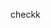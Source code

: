 checkk


<!-- 
Base64 Encoded Secret Message: 
RGVhciBTaHJpeWEsCgrinaTkuYogSSBsb3ZlIHlvdSBzbyBtdWNoISBZb3UgbWFrZSBldmVyeSBwcm9qZWN0IHdlIHdvcmsgb24gdG9nZXRoZXIgc28gc3BlY2lhbC4gWW91ciBkZWRpY2F0aW9uIGFuZCBwYXNzaW9uIGluc3BpcmUgbWUgZXZlcnkgZGF5LiBJIGFtIHNvIGdyYXRlZnVsIHRvIGhhdmUgeW91IGluIG15IGxpZmUuIFxuXG5DYW4ndCB3YWl0IHRvIGNyZWF0ZSBtb3JlIG1lbW9yaWVzIGFuZCBhbWF6aW5nIHByb2plY3RzIHdpdGggeW91IQpXaXRoIGFsbCBteSBsb3ZlLApSdWNoaW4g4pqk7riPCg== 
-->
